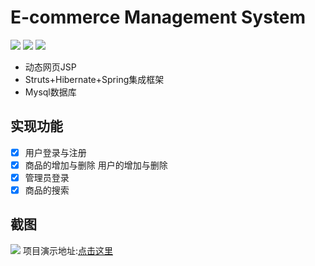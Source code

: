 # E-commerce Management System
![](https://camo.githubusercontent.com/0c80e150382c689b6818e435a1fd0978eccf9747a28940dc6d3c38dc958c45c6/68747470733a2f2f696d672e736869656c64732e696f2f62616467652f4944452d496e74656c6c694a253230494445412d627269676874677265656e2e737667) 
![](https://camo.githubusercontent.com/4717cefac5332992fbc296e36616f4ed9f9251ee67dfb5024e26073df4038a97/68747470733a2f2f696d672e736869656c64732e696f2f62616467652f4a6176612d312e382d626c75652e737667)
![](https://camo.githubusercontent.com/9c56db64322f1d541abb4f0fbfd98030d87875ec1d473d5cb3adc5002a500c87/68747470733a2f2f696d672e736869656c64732e696f2f62616467652f44617461626173652d4d7953514c2d6c69676874677265792e737667)
- 动态网页JSP
- Struts+Hibernate+Spring集成框架
- Mysql数据库
## 实现功能
- [x] 用户登录与注册
- [x] 商品的增加与删除 用户的增加与删除
- [x] 管理员登录
- [x] 商品的搜索
## 截图
![](https://i.loli.net/2021/03/22/GAfXrYt4MKUepL1.png)
项目演示地址:[点击这里](https://project.enuyu.net/)